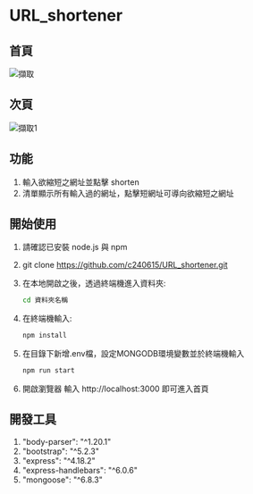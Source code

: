 # URL_shortener
## 首頁
![擷取](https://user-images.githubusercontent.com/97713225/216062891-6124af4c-0161-4409-839a-f9c2a113aa4d.PNG)
## 次頁
![擷取1](https://user-images.githubusercontent.com/97713225/216067979-0edb2596-e72e-46bc-a84e-aab1a544b940.PNG)
## 功能
1. 輸入欲縮短之網址並點擊 shorten
2. 清單顯示所有輸入過的網址，點擊短網址可導向欲縮短之網址
## 開始使用
1. 請確認已安裝 node.js 與 npm
2. git clone https://github.com/c240615/URL_shortener.git
3. 在本地開啟之後，透過終端機進入資料夾:

   ```bash
   cd 資料夾名稱  
   ```

4. 在終端機輸入:  
   ```bash
   npm install   
   ```
5. 在目錄下新增.env檔，設定MONGODB環境變數並於終端機輸入
   ```bash
   npm run start   
   ```
5. 開啟瀏覽器 輸入 http://localhost:3000 即可進入首頁

## 開發工具
1. "body-parser": "^1.20.1"
2. "bootstrap": "^5.2.3"
3. "express": "^4.18.2"
4. "express-handlebars": "^6.0.6"
5. "mongoose": "^6.8.3"
